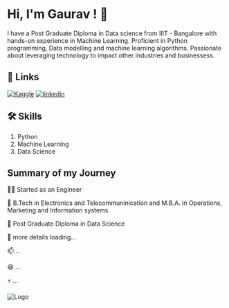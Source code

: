 
# Hi, I'm Gaurav ! 👋





I have a Post Graduate Diploma in Data science from IIIT - Bangalore with hands-on experience in Machine Learning. Proficient in Python programming, Data modelling and machine learning algorithms. Passionate about leveraging technology to impact other industries and businessess. 






## 🔗 Links
[![Kaggle](https://img.shields.io/badge/Kaggle-035a7d?style=for-the-badge&logo=kaggle&logoColor=white)](https://www.kaggle.com/gauravmalik26/)
[![linkedin](https://img.shields.io/badge/linkedin-0A66C2?style=for-the-badge&logo=linkedin&logoColor=white)](https://www.linkedin.com/in/gaurav-malik-052a4a149/)



## 🛠 Skills
1. Python
2. Machine Learning
3. Data Science 


## Summary of my Journey
👩‍💻 Started as an Engineer

🧠 B.Tech in Electronics and Telecommuninication and M.B.A. in 
   Operations, Marketing and Information systems

🤔 Post Graduate Diploma in Data Science 

💬 more details loading...

📫...

😄 ...

⚡️ ...


![Logo](https://github-readme-stats.vercel.app/api?username=gauravexp261&&show_icons=true&title_color=ffffff&icon_color=bb2acf&text_color=daf7dc&bg_color=151515)

